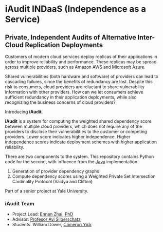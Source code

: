 # iAudit INDaaS (Independence as a Service)
## Private, Independent Audits of Alternative Inter-Cloud Replication Deployments 

Customers of modern cloud services deploy replicas of their applications 
in order to improve reliability and performance. These replicas may be spread 
across multiple providers, such as Amazon AWS and Microsoft Azure.

Shared vulnerabilities (both hardware and software) of providers can lead to 
cascading failures, since the benefits of redundancy are lost. Despite this risk 
to consumers, cloud providers are reluctant to share vulnerability information 
with other providers. How can we let consumers achieve sufficient redundancy 
in their application deployments, while also recognizing the business concerns
of cloud providers?

Introducing  **iAudit**. 

**iAudit** is a system for computing the weighted shared dependency score
between multiple cloud providers, which does not require any of the providers
to disclose their vulnerabilities to the customer or competing providers. Lower
score indicates higher independence. Higher independence scores indicate deployment schemes with higher  application reliability.

There are two components to the system. This repository contains Python
code for the second, with influence from the [Java](https://github.com/ennanzhai/auditor) implementation.

1. Generation of provider dependency graphs
2. Compute dependency scores using a Weighted Private Set Intersection Cardinality Protocol (Vaidya and Clifton)

Part of a senior project at Yale University.

### iAudit Team
- Project Lead: [Ennan Zhai, PhD](http://www.cs.yale.edu/homes/zhai-ennan/)
- Advisor: [Profesor Avi Silberschatz](http://codex.cs.yale.edu/avi/)
- Students: William Dower, [Cameron Yick](www.cameronyick.us)
